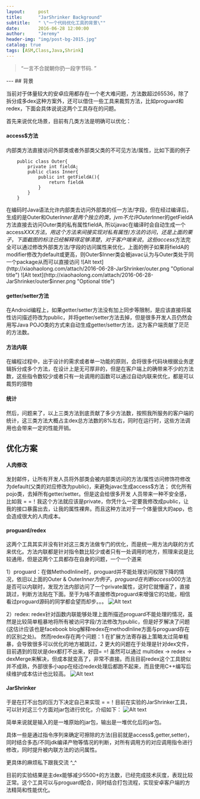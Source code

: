 ```yaml
---
layout:     post
title:      "JarShrinker Background"
subtitle:   " \"一个代码优化工具的背景\""
date:       2016-06-28 12:00:00
author:     "Jeremy"
header-img: "img/post-bg-2015.jpg"
catalog: true
tags: [ASM,Class,Java,Shrink]
---
```


> “一言不合就朝你扔一段字节码. ”

<p id = "build"></p>
---
## 背景

当前对于体量较大的安卓应用都存在一个老大难问题，方法数超过65536，除了拆分成多dex这种方案外，还可以借住一些工具来裁剪方法，比如proguard和redex，下面会具体说说这两个工具存在的问题。

首先来说优化场景，目前有几类方法是明确可以优化：

#### access$方法

内部类方法直接访问外部类或者外部类父类的不可见方法/属性，比如下面的例子

```
	public class Outer{
		private int fieldA;
		public class Inner{
			public int getFieldA(){
				return fieldA
			}
		}
	}
```
在编码时Java语法允许内部类去访问外部类的任一方法/字段，但在经过编译后，生成的是Outer和Outer$Inner是两个独立的类，jvm不允许Outer$Inner的getFieldA方法直接去访问Outer类的私有属性fieldA, 所以javac在编译时会自动生成一个access$XXX方法，用这个方法来间接实现对私有属性/方法的访问，还是上面的栗子，下面截图的标注已经解释得足够清楚，对于客户端来说，这些access$方法完全可以通过修改外部类方法/字段的访问属性来优化，上面的例子如果将fieldA的modifier修改为default或更高，则Outer$Inner类会被javac认为与Outer类处于同一个package从而可以直接访问
![Alt text](http://xiaohaolong.com/attach/2016-06-28-JarShrinker/outer.png "Optional title")
![Alt text](http://xiaohaolong.com/attach/2016-06-28-JarShrinker/outer$inner.png "Optional title")

#### getter/setter方法

在Android编程上，如果getter/setter方法没有加上同步等限制，是应该直接将属性访问描述符改为public，并将getter/setter方法去掉，但是很多开发人员仍然会用写Java POJO类的方式来自动生成getter/setter方法，这为客户端贡献了茫茫的方法数。

#### 方法内联
在编程过程中，出于设计的需求或者单一功能的原则，会将很多代码块根据业务逻辑拆分成多个方法，在设计上是无可厚非的，但是在客户端上的确带来不少的方法数，这些指令数较少或者只有一处调用的函数可以通过自动内联来优化，都是可以裁剪的猎物

#### 统计
然后，问题来了，以上三类方法到底贡献了多少方法数，按照我所服务的客户端的统计，这三类方法大概占主dex总方法数的8%左右，同时在运行时，这些方法调用也会带来一定的性能开销。

## 优化方案

#### 人肉修改

发封邮件，让所有开发人员将外部类会被内部类访问的方法/属性访问修饰符修改为default(父类的对应修改为public)，来避免javac生成access$方法； 优化所有pojo类，去掉所有getter/setter。但是这会给很多开发
人员带来一种不安全感，比如我 = =！我这个方法就应该是private，你凭什么一定要我修改成public，让我的接口暴露出去，让我的属性裸奔。而且这种方法对于一个体量很大的app，也会造成很大的人肉成本。

#### proguard/redex 

这两个工具其实并没有针对这三类方法做专门的优化，而是统一用方法内联的方式来优化。方法内联都是针对指令数比较少或者只有一处调用的地方，照理来说是比较通用，但是这两个工具都存在自身的问题，一个一个道来 

1）proguard：在做MethodInline时，proguard并不能处理访问权限下降的情况，依旧以上面的Outer & Outer$Inner 为例子，proguard在判断access$000方法是否可以内联时，发现方法内部访问了一个private属性，这时它就懵逼了，直接跳过，判断方法贴在下面。至于为啥不直接修改proguard来增强它的功能，相信看过proguard源码的同学都会望而却步。。。
![Alt text](http://xiaohaolong.com/attach/2016-06-28-JarShrinker/proguard.png "Optional title")

2）redex:  redex针对函数内联能够处理上面所描述proguard不能处理的情况，虽然是比较简单粗暴地将所有被访问字段/方法修改为public，但是好歹解决了问题 (这估计应该也是facebook blog解释redex在methodInline方面与proguard存在的区别之处)。 然而redex存在两个问题：1 在扩展方法寄存器上策略太过简单粗暴，会导致很多可以优化的地方被跳过，2 更大的问题在于处理是针对dex文件，目前遇到的现状是dex都打不出来，好囧= =! 虽然可以通过  multidex -> redex -> dexMerge来解决，但成本就变高了，非常不直接。而且目前redex这个工具貌似并不成熟，外部很多小app在经过redex处理后都跑不起来，而且使用C++编写后续维护成本估计也比较高。
![Alt text](http://xiaohaolong.com/attach/2016-06-28-JarShrinker/redex.png "Optional title")

#### JarShrinker
于是在打不出包的压力下决定自己来实现 = =！目前在实验的JarShrinker工具，可以针对这三个方面对jar包进行优化，介绍如下：
![Alt text](http://xiaohaolong.com/attach/2016-06-28-JarShrinker/jarShrinkerDesign.png "Optional title")

简单来说就是输入的是一堆原始的jar包，输出是一堆优化后的jar包。

具体一些是通过指令序列来确定可擦除的方法(目前就是access$,getter,setter)，同时结合多态/不同jdk编译产物等情况的判断，对所有调用方的对应调用指令进行修改，同时提升被内联方法的访问属性。 

更具体的麻烦私下跟我交流 ^_^
      

目前的实验结果是主dex能够减少5500+的方法数，已经完成技术灰度，表现比较正常。这个工具可以与proguard配合，同时结合打包流程，实现安卓客户端的方法精简和性能优化。


